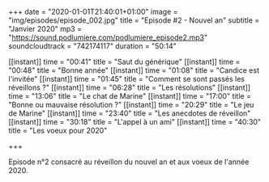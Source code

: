 +++
date = "2020-01-01T21:40:01+01:00"
image = "img/episodes/episode_002.jpg"
title = "Episode #2 - Nouvel an"
subtitle = "Janvier 2020"
mp3 = "https://sound.podlumiere.com/podlumiere_episode2.mp3"
soundcloudtrack = "742174117"
duration = "50:14"

[[instant]]
    time = "00:41"
    title = "Saut du générique"
[[instant]]
    time = "00:48"
    title = "Bonne année"
[[instant]]
    time = "01:08"
    title = "Candice est l'invitée"
[[instant]]
    time = "01:45"
    title = "Comment se sont passés les réveillons ?"
[[instant]]
    time = "06:28"
    title = "Les résolutions"
[[instant]]
    time = "13:06"
    title = "Le chat de Marine"
[[instant]]
    time = "17:00"
    title = "Bonne ou mauvaise résolution ?"
[[instant]]
    time = "20:29"
    title = "Le jeu de Marine"
[[instant]]
    time = "23:40"
    title = "Les anecdotes de réveillon"
[[instant]]
    time = "30:18"
    title = "L'appel à un ami"
[[instant]]
    time = "40:30"
    title = "Les voeux pour 2020"

+++

Episode n°2 consacré au réveillon du nouvel an et aux voeux de l'année 2020.
